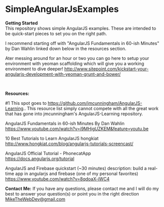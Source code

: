 # SimpleAngularJsExamples
<b>Getting Started</b><br>
This repository shows simple AngularJS examples. These are intended to be quick-start pieces to set you on the right path. 

I recommend starting off with "AngularJS Fundamentals in 60-ish Minutes" by Dan Wahlin linked down below in the resources section.

Ater messing around for an hour or two you can go here to setup your environment with yeoman scaffolding which will give you a working environment to dive deeper! http://www.sitepoint.com/kickstart-your-angularjs-development-with-yeoman-grunt-and-bower/


<br>

<b>Resources:</b>

#1 This spot goes to https://github.com/jmcunningham/AngularJS-Learning.. This resource list simply cannot compete with all the great work that has gone into jmcunningham's AngularJS-Learning repository. 

AngularJS Fundamentals in 60-ish Minutes By Dan Wahlin
https://www.youtube.com/watch?v=i9MHigUZKEM&feature=youtu.be

10 Best Tutorials to Learn AngularJS hongkiat 
http://www.hongkiat.com/blog/angularjs-tutorials-screencast/

AngularJS Official Tutorial - PhonecatApp  
https://docs.angularjs.org/tutorial

AngularJS and Firebase quickstart (~30 minutes)
description: build a real-time app in angularjs and firebase (one of my personal favorites)
https://www.youtube.com/watch?v=8qdoaX-iWC4

<b>Contact Me:</b>
If you have any questions, please contact me and I will do my best to answer your question(s) or point you in the right direction MikeTheWebDev@gmail.com
